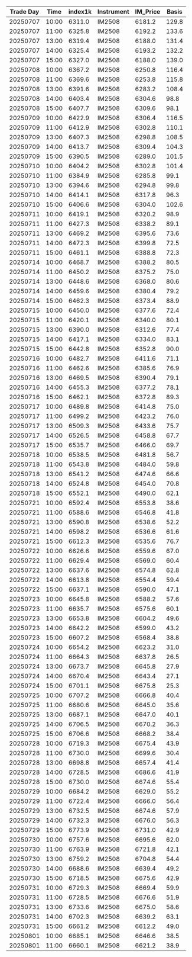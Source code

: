 | Trade Day  | Time | index1k | Instrument | IM_Price | Basis |
| ---------- | ---- | ------- | ---------- | -------- | ----- |
| 20250707 | 10:00 | 6311.0 | IM2508 | 6181.2 | 129.8 | 
| 20250707 | 11:00 | 6325.8 | IM2508 | 6192.2 | 133.6 | 
| 20250707 | 13:00 | 6319.4 | IM2508 | 6188.0 | 131.4 | 
| 20250707 | 14:00 | 6325.4 | IM2508 | 6193.2 | 132.2 | 
| 20250707 | 15:00 | 6327.0 | IM2508 | 6188.0 | 139.0 | 
| 20250708 | 10:00 | 6367.2 | IM2508 | 6250.8 | 116.4 | 
| 20250708 | 11:00 | 6369.6 | IM2508 | 6253.8 | 115.8 | 
| 20250708 | 13:00 | 6391.6 | IM2508 | 6283.2 | 108.4 | 
| 20250708 | 14:00 | 6403.4 | IM2508 | 6304.6 | 98.8 | 
| 20250708 | 15:00 | 6407.7 | IM2508 | 6309.6 | 98.1 | 
| 20250709 | 10:00 | 6422.9 | IM2508 | 6306.4 | 116.5 |
| 20250709 | 11:00 | 6412.9 | IM2508 | 6302.8 | 110.1 |
| 20250709 | 13:00 | 6407.3 | IM2508 | 6298.8 | 108.5 |
| 20250709 | 14:00 | 6413.7 | IM2508 | 6309.4 | 104.3 |
| 20250709 | 15:00 | 6390.5 | IM2508 | 6289.0 | 101.5 | 
| 20250710 | 10:00 | 6404.2 | IM2508 | 6302.8 | 101.4 | 
| 20250710 | 11:00 | 6384.9 | IM2508 | 6285.8 | 99.1 | 
| 20250710 | 13:00 | 6394.6 | IM2508 | 6294.8 | 99.8 | 
| 20250710 | 14:00 | 6414.1 | IM2508 | 6317.8 | 96.3 | 
| 20250710 | 15:00 | 6406.6 | IM2508 | 6304.0 | 102.6 | 
| 20250711 | 10:00 | 6419.1 | IM2508 | 6320.2 | 98.9 | 
| 20250711 | 11:00 | 6427.3 | IM2508 | 6338.2 | 89.1 | 
| 20250711 | 13:00 | 6469.2 | IM2508 | 6395.6 | 73.6 | 
| 20250711 | 14:00 | 6472.3 | IM2508 | 6399.8 | 72.5 | 
| 20250711 | 15:00 | 6461.1 | IM2508 | 6388.8 | 72.3 | 
| 20250714 | 10:00 | 6468.7 | IM2508 | 6388.2 | 80.5 | 
| 20250714 | 11:00 | 6450.2 | IM2508 | 6375.2 | 75.0 | 
| 20250714 | 13:00 | 6448.6 | IM2508 | 6368.0 | 80.6 | 
| 20250714 | 14:00 | 6459.6 | IM2508 | 6380.4 | 79.2 | 
| 20250714 | 15:00 | 6462.3 | IM2508 | 6373.4 | 88.9 | 
| 20250715 | 10:00 | 6450.0 | IM2508 | 6377.6 | 72.4 | 
| 20250715 | 11:00 | 6420.1 | IM2508 | 6340.0 | 80.1 | 
| 20250715 | 13:00 | 6390.0 | IM2508 | 6312.6 | 77.4 | 
| 20250715 | 14:00 | 6417.1 | IM2508 | 6334.0 | 83.1 | 
| 20250715 | 15:00 | 6442.8 | IM2508 | 6352.8 | 90.0 | 
| 20250716 | 10:00 | 6482.7 | IM2508 | 6411.6 | 71.1 | 
| 20250716 | 11:00 | 6462.6 | IM2508 | 6385.6 | 76.9 | 
| 20250716 | 13:00 | 6469.5 | IM2508 | 6390.4 | 79.1 | 
| 20250716 | 14:00 | 6455.3 | IM2508 | 6377.2 | 78.1 | 
| 20250716 | 15:00 | 6462.1 | IM2508 | 6372.8 | 89.3 | 
| 20250717 | 10:00 | 6489.8 | IM2508 | 6414.8 | 75.0 | 
| 20250717 | 11:00 | 6499.2 | IM2508 | 6423.2 | 76.0 | 
| 20250717 | 13:00 | 6509.3 | IM2508 | 6433.6 | 75.7 | 
| 20250717 | 14:00 | 6526.5 | IM2508 | 6458.8 | 67.7 | 
| 20250717 | 15:00 | 6535.7 | IM2508 | 6466.0 | 69.7 | 
| 20250718 | 10:00 | 6538.5 | IM2508 | 6481.8 | 56.7 | 
| 20250718 | 11:00 | 6543.8 | IM2508 | 6484.0 | 59.8 | 
| 20250718 | 13:00 | 6541.2 | IM2508 | 6474.6 | 66.6 | 
| 20250718 | 14:00 | 6524.8 | IM2508 | 6454.0 | 70.8 | 
| 20250718 | 15:00 | 6552.1 | IM2508 | 6490.0 | 62.1 | 
| 20250721 | 10:00 | 6592.4 | IM2508 | 6553.8 | 38.6 | 
| 20250721 | 11:00 | 6588.6 | IM2508 | 6546.8 | 41.8 | 
| 20250721 | 13:00 | 6590.8 | IM2508 | 6538.6 | 52.2 | 
| 20250721 | 14:00 | 6598.2 | IM2508 | 6536.6 | 61.6 | 
| 20250721 | 15:00 | 6612.3 | IM2508 | 6535.6 | 76.7 | 
| 20250722 | 10:00 | 6626.6 | IM2508 | 6559.6 | 67.0 | 
| 20250722 | 11:00 | 6629.4 | IM2508 | 6569.0 | 60.4 | 
| 20250722 | 13:00 | 6637.6 | IM2508 | 6574.8 | 62.8 | 
| 20250722 | 14:00 | 6613.8 | IM2508 | 6554.4 | 59.4 | 
| 20250722 | 15:00 | 6637.1 | IM2508 | 6590.0 | 47.1 | 
| 20250723 | 10:00 | 6645.8 | IM2508 | 6588.2 | 57.6 | 
| 20250723 | 11:00 | 6635.7 | IM2508 | 6575.6 | 60.1 | 
| 20250723 | 13:00 | 6653.8 | IM2508 | 6604.2 | 49.6 | 
| 20250723 | 14:00 | 6642.2 | IM2508 | 6599.0 | 43.2 | 
| 20250723 | 15:00 | 6607.2 | IM2508 | 6568.4 | 38.8 | 
| 20250724 | 10:00 | 6654.2 | IM2508 | 6623.2 | 31.0 | 
| 20250724 | 11:00 | 6664.3 | IM2508 | 6637.8 | 26.5 | 
| 20250724 | 13:00 | 6673.7 | IM2508 | 6645.8 | 27.9 | 
| 20250724 | 14:00 | 6670.4 | IM2508 | 6643.4 | 27.1 | 
| 20250724 | 15:00 | 6701.1 | IM2508 | 6675.8 | 25.3 | 
| 20250725 | 10:00 | 6707.2 | IM2508 | 6666.8 | 40.4 | 
| 20250725 | 11:00 | 6680.6 | IM2508 | 6645.0 | 35.6 | 
| 20250725 | 13:00 | 6687.1 | IM2508 | 6647.0 | 40.1 | 
| 20250725 | 14:00 | 6706.5 | IM2508 | 6670.2 | 36.3 | 
| 20250725 | 15:00 | 6706.6 | IM2508 | 6668.2 | 38.4 | 
| 20250728 | 10:00 | 6719.3 | IM2508 | 6675.4 | 43.9 | 
| 20250728 | 11:00 | 6730.0 | IM2508 | 6699.6 | 30.4 | 
| 20250728 | 13:00 | 6698.8 | IM2508 | 6657.4 | 41.4 | 
| 20250728 | 14:00 | 6728.5 | IM2508 | 6686.6 | 41.9 | 
| 20250728 | 15:00 | 6730.0 | IM2508 | 6674.6 | 55.4 | 
| 20250729 | 10:00 | 6684.2 | IM2508 | 6629.0 | 55.2 | 
| 20250729 | 11:00 | 6722.4 | IM2508 | 6666.0 | 56.4 | 
| 20250729 | 13:00 | 6732.5 | IM2508 | 6674.6 | 57.9 | 
| 20250729 | 14:00 | 6732.3 | IM2508 | 6676.0 | 56.3 | 
| 20250729 | 15:00 | 6773.9 | IM2508 | 6731.0 | 42.9 | 
| 20250730 | 10:00 | 6757.6 | IM2508 | 6695.6 | 62.0 | 
| 20250730 | 11:00 | 6763.9 | IM2508 | 6721.8 | 42.1 | 
| 20250730 | 13:00 | 6759.2 | IM2508 | 6704.8 | 54.4 | 
| 20250730 | 14:00 | 6688.6 | IM2508 | 6639.4 | 49.2 | 
| 20250730 | 15:00 | 6718.5 | IM2508 | 6675.6 | 42.9 | 
| 20250731 | 10:00 | 6729.3 | IM2508 | 6669.4 | 59.9 | 
| 20250731 | 11:00 | 6728.5 | IM2508 | 6676.6 | 51.9 | 
| 20250731 | 13:00 | 6733.6 | IM2508 | 6675.0 | 58.6 | 
| 20250731 | 14:00 | 6702.3 | IM2508 | 6639.2 | 63.1 | 
| 20250731 | 15:00 | 6661.2 | IM2508 | 6612.2 | 49.0 | 
| 20250801 | 10:00 | 6685.1 | IM2508 | 6646.6 | 38.5 | 
| 20250801 | 11:00 | 6660.1 | IM2508 | 6621.2 | 38.9 | 

